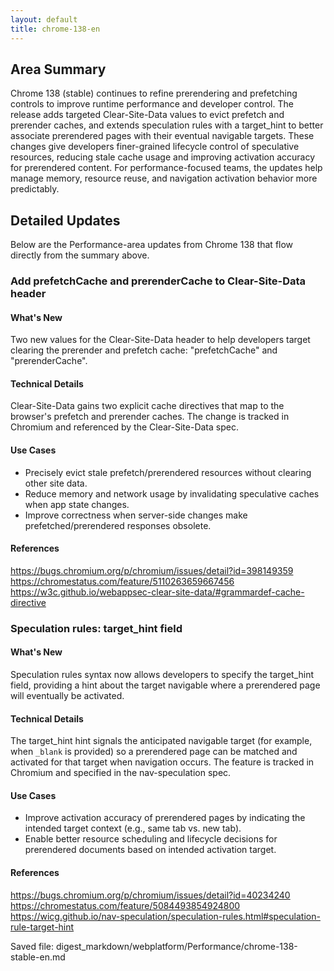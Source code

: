 ```yaml
---
layout: default
title: chrome-138-en
---
```


## Area Summary

Chrome 138 (stable) continues to refine prerendering and prefetching controls to improve runtime performance and developer control. The release adds targeted Clear-Site-Data values to evict prefetch and prerender caches, and extends speculation rules with a target_hint to better associate prerendered pages with their eventual navigable targets. These changes give developers finer-grained lifecycle control of speculative resources, reducing stale cache usage and improving activation accuracy for prerendered content. For performance-focused teams, the updates help manage memory, resource reuse, and navigation activation behavior more predictably.

## Detailed Updates

Below are the Performance-area updates from Chrome 138 that flow directly from the summary above.

### Add prefetchCache and prerenderCache to Clear-Site-Data header

#### What's New
Two new values for the Clear-Site-Data header to help developers target clearing the prerender and prefetch cache: "prefetchCache" and "prerenderCache".

#### Technical Details
Clear-Site-Data gains two explicit cache directives that map to the browser's prefetch and prerender caches. The change is tracked in Chromium and referenced by the Clear-Site-Data spec.

#### Use Cases
- Precisely evict stale prefetch/prerendered resources without clearing other site data.
- Reduce memory and network usage by invalidating speculative caches when app state changes.
- Improve correctness when server-side changes make prefetched/prerendered responses obsolete.

#### References
https://bugs.chromium.org/p/chromium/issues/detail?id=398149359  
https://chromestatus.com/feature/5110263659667456  
https://w3c.github.io/webappsec-clear-site-data/#grammardef-cache-directive

### Speculation rules: target_hint field

#### What's New
Speculation rules syntax now allows developers to specify the target_hint field, providing a hint about the target navigable where a prerendered page will eventually be activated.

#### Technical Details
The target_hint hint signals the anticipated navigable target (for example, when `_blank` is provided) so a prerendered page can be matched and activated for that target when navigation occurs. The feature is tracked in Chromium and specified in the nav-speculation spec.

#### Use Cases
- Improve activation accuracy of prerendered pages by indicating the intended target context (e.g., same tab vs. new tab).
- Enable better resource scheduling and lifecycle decisions for prerendered documents based on intended activation target.

#### References
https://bugs.chromium.org/p/chromium/issues/detail?id=40234240  
https://chromestatus.com/feature/5084493854924800  
https://wicg.github.io/nav-speculation/speculation-rules.html#speculation-rule-target-hint

Saved file: digest_markdown/webplatform/Performance/chrome-138-stable-en.md

